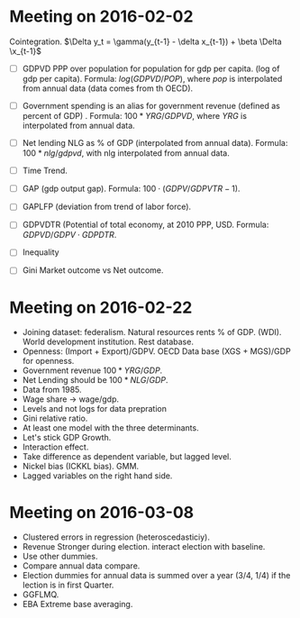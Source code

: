 # Meeting on 2016-02-02

Cointegration.
$\Delta y_t = \gamma(y_{t-1} - \delta x_{t-1}) + \beta \Delta \x_{t-1}$


+ [ ] GDPVD PPP over population for population for gdp per capita. (log of gdp per
capita). Formula: $log(GDPVD/POP)$, where $pop$ is interpolated from annual
data (data comes from th OECD).
+ [ ] Government spending is an alias for government revenue (defined as percent of
GDP) . Formula: $100*YRG/GDPVD$, where $YRG$ is interpolated from annual data.
+ [ ] Net lending NLG as % of GDP (interpolated from annual data). Formula:
$100*nlg/gdpvd$, with nlg interpolated from annual data.
+ [ ] Time Trend.
+ [ ] GAP (gdp output gap). Formula: $100 \cdot (GDPV/GDPVTR-1)$.
+ [ ] GAPLFP (deviation from trend of labor force).
+ [ ] GDPVDTR (Potential of total economy, at 2010 PPP, USD. Formula: $GDPVD/GDPV \cdot GDPDTR$.
+ [ ] Inequality 
+ [ ] Gini Market outcome vs Net outcome.


# Meeting on 2016-02-22

+ Joining dataset: federalism. Natural resources rents % of GDP. (WDI). World development institution. Rest database.
+ Openness: (Import + Export)/GDPV. OECD Data base (XGS + MGS)/GDP for openness.
+ Government revenue $100*YRG/GDP$.
+ Net Lending should be $100*NLG/GDP$.
+ Data from 1985.
+ Wage share -> wage/gdp.
+ Levels and not logs for data prepration
+ Gini relative ratio.
+ At least one model with the three determinants. 
+ Let's stick GDP Growth.
+ Interaction effect.
+ Take difference as dependent variable, but lagged level.
+ Nickel bias (ICKKL bias). GMM.
+ Lagged variables on the right hand side.

# Meeting on 2016-03-08

+ Clustered errors in regression (heteroscedasticiy).
+ Revenue Stronger during election. interact election with baseline.
+ Use other dummies.
+ Compare annual data compare.
+ Election dummies for annual data is summed over a year (3/4, 1/4) if the lection is in first Quarter.
+ GGFLMQ.
+ EBA Extreme base averaging.
